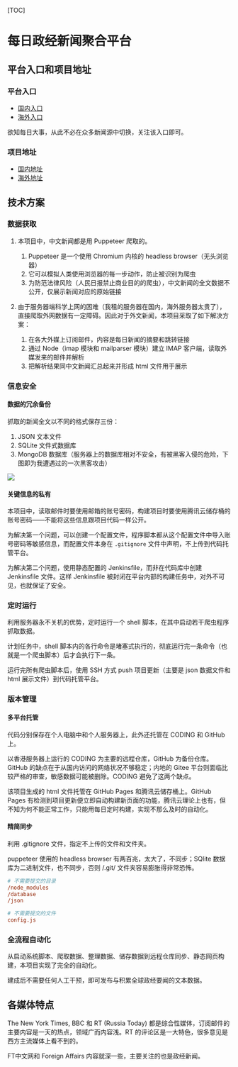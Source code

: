 

[TOC]

# 每日政经新闻聚合平台

## 平台入口和项目地址

### 平台入口

- [国内入口](https://news-crawling-1305177755.cos-website.ap-hongkong.myqcloud.com/)
- [海外入口](https://humoonruc.github.io/newsCrawling.github.io/)


欲知每日大事，从此不必在众多新闻源中切换，关注该入口即可。

### 项目地址

- [国内地址](https://humoonruc.coding.net/p/node.js-demo/d/newsCrawling/git)
- [海外地址](https://github.com/Humoonruc/newsCrawling.github.io)

## 技术方案

### 数据获取

1. 本项目中，中文新闻都是用 Puppeteer 爬取的。
   1. Puppeteer 是一个使用 Chromium 内核的 headless browser（无头浏览器）
   2. 它可以模拟人类使用浏览器的每一步动作，防止被识别为爬虫
   3. 为防范法律风险（人民日报禁止商业目的的爬虫），中文新闻的全文数据不公开，仅展示新闻对应的原始链接

2. 由于服务器端科学上网的困难（我租的服务器在国内，海外服务器太贵了），直接爬取外网数据有一定障碍。因此对于外文新闻，本项目采取了如下解决方案：
   1. 在各大外媒上订阅邮件，内容是每日新闻的摘要和跳转链接
   2. 通过 Node（imap 模块和 mailparser 模块）建立 IMAP 客户端，读取外媒发来的邮件并解析
   3. 把解析结果同中文新闻汇总起来并形成 html 文件用于展示

### 信息安全

#### 数据的冗余备份

抓取的新闻全文以不同的格式保存三份：

1. JSON 文本文件
2. SQLite 文件式数据库
3. MongoDB 数据库（服务器上的数据库相对不安全，有被黑客入侵的危险，下图即为我遭遇过的一次黑客攻击）

![](http://humoon-image-hosting-service.oss-cn-beijing.aliyuncs.com/img/typora/JavaScript/服务器上MongoDB数据库被黑.png)

#### 关键信息的私有

本项目中，读取邮件时要使用邮箱的账号密码，构建项目时要使用腾讯云储存桶的账号密码——不能将这些信息跟项目代码一样公开。

为解决第一个问题，可以创建一个配置文件，程序脚本都从这个配置文件中导入账号密码等敏感信息，而配置文件本身在 `.gitignore` 文件中声明，不上传到代码托管平台。

为解决第二个问题，使用静态配置的 Jenkinsfile，而非在代码库中创建 Jenkinsfile 文件。这样 Jenkinsfile 被封闭在平台内部的构建任务中，对外不可见，也就保证了安全。

### 定时运行

利用服务器永不关机的优势，定时运行一个 shell 脚本，在其中启动若干爬虫程序抓取数据。

计划任务中，shell 脚本内的各行命令是堵塞式执行的，彻底运行完一条命令（也就是一个爬虫脚本）后才会执行下一条。

运行完所有爬虫脚本后，使用 SSH 方式 push 项目更新（主要是 json 数据文件和 html 展示文件）到代码托管平台。 


### 版本管理

#### 多平台托管

代码分别保存在个人电脑中和个人服务器上，此外还托管在 CODING 和 GitHub 上。

以香港服务器上运行的 CODING 为主要的远程仓库，GitHub 为备份仓库。GitHub 的缺点在于从国内访问的网络状况不够稳定；内地的 Gitee 平台则面临比较严格的审查，敏感数据可能被删除。CODING 避免了这两个缺点。

该项目生成的 html 文件托管在 GitHub Pages 和腾讯云储存桶上。GitHub Pages 有检测到项目更新便立即自动构建新页面的功能，腾讯云理论上也有，但不知为何不能正常工作，只能用每日定时构建，实现不那么及时的自动化。

#### 精简同步

利用 .gitignore 文件，指定不上传的文件和文件夹。

puppeteer 使用的 headless browser 有两百兆，太大了，不同步；SQlite 数据库为二进制文件，也不同步，否则 /.git/ 文件夹容易膨胀得非常恐怖。

```ini
# 不需要提交的目录
/node_modules
/database
/json

# 不需要提交的文件
config.js
```

### 全流程自动化

从启动系统脚本、爬取数据、整理数据、储存数据到远程仓库同步、静态网页构建，本项目实现了完全的自动化。

建成后不需要任何人工干预，即可发布与积累全球政经要闻的文本数据。

## 各媒体特点

The New York Times, BBC 和 RT (Russia Today) 都是综合性媒体，订阅邮件的主要内容是一天的热点，领域广而内容浅。RT 的评论区是一大特色，很多意见是西方主流媒体上看不到的。

FT中文网和 Foreign Affairs 内容就深一些，主要关注的也是政经新闻。